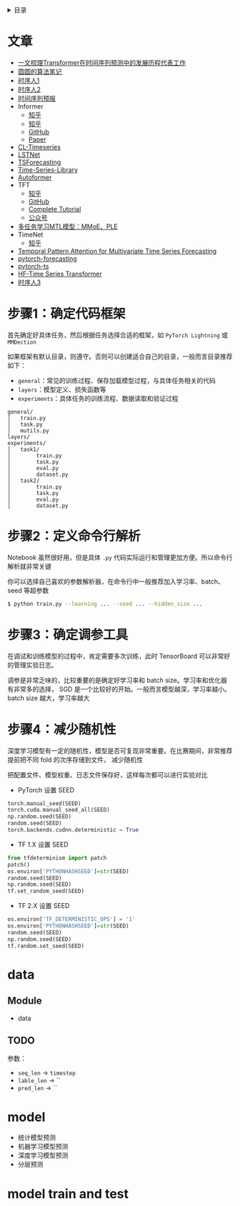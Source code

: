 
<details><summary>目录</summary><p>

- [文章](#文章)
- [步骤1：确定代码框架](#步骤1确定代码框架)
- [步骤2：定义命令行解析](#步骤2定义命令行解析)
- [步骤3：确定调参工具](#步骤3确定调参工具)
- [步骤4：减少随机性](#步骤4减少随机性)
- [data](#data)
    - [Module](#module)
    - [TODO](#todo)
- [model](#model)
- [model train and test](#model-train-and-test)
</p></details><p></p>

# 文章

* [一文梳理Transformer在时间序列预测中的发展历程代表工作](https://mp.weixin.qq.com/s/OjK7Q7DSoTM_p1MLye9RWw)
* [圆圆的算法笔记](https://mp.weixin.qq.com/mp/appmsgalbum?__biz=MzIyOTUyMDIwNg==&action=getalbum&album_id=2339781350876332033&scene=173&from_msgid=2247487281&from_itemidx=1&count=3&nolastread=1#wechat_redirect)
* [时序人1](https://mp.weixin.qq.com/mp/appmsgalbum?__biz=Mzg3NDUwNTM3MA==&action=getalbum&album_id=1565545072782278657&scene=173&from_msgid=2247484974&from_itemidx=1&count=3&nolastread=1#wechat_redirect)
* [时序人2](https://mp.weixin.qq.com/mp/appmsgalbum?__biz=Mzg3NDUwNTM3MA==&action=getalbum&album_id=1588681516295979011&scene=173&from_msgid=2247484974&from_itemidx=1&count=3&nolastread=1#wechat_redirect)
* [时间序列预报](https://mp.weixin.qq.com/mp/appmsgalbum?__biz=MzkzMTMyMDQ0Mw==&action=getalbum&album_id=2512078794435133440&scene=173&from_msgid=2247485132&from_itemidx=2&count=3&nolastread=1#wechat_redirect)
* Informer
    - [知乎](https://zhuanlan.zhihu.com/p/355133560)
    - [知乎](https://zhuanlan.zhihu.com/p/499399526)
    - [GitHub](https://github.com/zhouhaoyi/Informer2020)
    - [Paper](https://arxiv.org/abs/2012.07436)
* [CL-Timeseries](https://github.com/kashif/CL_Timeseries)
* [LSTNet](https://github.com/laiguokun/LSTNet)
* [TSForecasting](https://github.com/rakshitha123/TSForecasting)
* [Time-Series-Library](https://github.com/thuml/Time-Series-Library)
* [Autoformer](https://github.com/thuml/Autoformer)
* TFT
    - [知乎](https://zhuanlan.zhihu.com/p/514287527)
    - [GitHub](https://github.com/google-research/google-research/tree/master/tft)
    - [Complete Tutorial](https://towardsdatascience.com/temporal-fusion-transformer-time-series-forecasting-with-deep-learning-complete-tutorial-d32c1e51cd91)
    - [公众号](https://mp.weixin.qq.com/s/0AXSOgivCytHKTCmpPJfFg)
* [多任务学习MTL模型：MMoE、PLE](https://zhuanlan.zhihu.com/p/425209494)
* TimeNet
    - [知乎](https://zhuanlan.zhihu.com/p/606575441)
* [Temporal Pattern Attention for Multivariate Time Series Forecasting](https://github.com/shunyaoshih/TPA-LSTM)
* [pytorch-forecasting](https://github.com/jdb78/pytorch-forecasting)
* [pytorch-ts](https://github.com/zalandoresearch/pytorch-ts)
* [HF-Time Series Transformer](https://huggingface.co/docs/transformers/main/en/model_doc/time_series_transformer)
* [时序人3](https://mp.weixin.qq.com/mp/appmsgalbum?__biz=MzU4NTA1MDk4MA==&action=getalbum&album_id=1401576921242337281&scene=173&from_msgid=2247526075&from_itemidx=2&count=3&nolastread=1#wechat_redirect)

# 步骤1：确定代码框架

首先确定好具体任务，然后根据任务选择合适的框架，如 `PyTorch Lightning` 或 `MMDection`

如果框架有默认目录，则遵守。否则可以创建适合自己的目录，一般而言目录推荐如下：

* `general`：常见的训练过程、保存加载模型过程，与具体任务相关的代码
* `layers`：模型定义、损失函数等
* `experiments`：具体任务的训练流程、数据读取和验证过程

```
general/
│   train.py
│   task.py
│   mutils.py
layers/
experiments/
│   task1/
│        train.py
│        task.py
│        eval.py
│        dataset.py
│   task2/
│        train.py
│        task.py
│        eval.py
│        dataset.py
```

# 步骤2：定义命令行解析

Notebook 虽然很好用，但是具体 `.py` 代码实际运行和管理更加方便。所以命令行解析就非常关键

你可以选择自己喜欢的参数解析器，在命令行中一般推荐加入学习率、batch、seed 等超参数

```bash
$ python train.py --learning ... --seed ... --hidden_size ...
```

# 步骤3：确定调参工具

在调试和训练模型的过程中，肯定需要多次训练，此时 TensorBoard 可以非常好的管理实验日志。

调参是非常乏味的，比较重要的是确定好学习率和 batch size。学习率和优化器有非常多的选择，
SGD 是一个比较好的开始。一般而言模型越深，学习率越小。batch size 越大，学习率越大

# 步骤4：减少随机性

深度学习模型有一定的随机性，模型是否可复现非常重要。在比赛期间，非常推荐提前把不同 fold 的次序存储到文件，
减少随机性

把配置文件、模型权重、日志文件保存好，这样每次都可以进行实验对比

* PyTorch 设置 SEED

```python
torch.manual_seed(SEED)
torch.cuda.manual_seed_all(SEED)
np.random.seed(SEED)
random.seed(SEED)
torch.backends.cudnn.deterministic = True
```

* TF 1.X 设置 SEED

```python
from tfdeterminism import patch
patch()
os.environ['PYTHONHASHSEED']=str(SEED)
random.seed(SEED)
np.random.seed(SEED)
tf.set_random_seed(SEED)
```

* TF 2.X 设置 SEED

```python
os.environ['TF_DETERMINISTIC_OPS'] = '1'
os.environ['PYTHONHASHSEED']=str(SEED)
random.seed(SEED)
np.random.seed(SEED)
tf.random.set_seed(SEED)
```

# data

## Module

* data

## TODO

参数：

* `seq_len` -> `timestep`
* `lable_len` -> ``
* `pred_len` -> ``

# model

* 统计模型预测
* 机器学习模型预测
* 深度学习模型预测
* 分层预测

# model train and test

